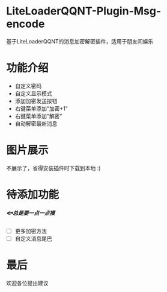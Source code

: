 # LiteLoaderQQNT-Plugin-Msg-encode
基于LiteLoaderQQNT的消息加密解密插件，适用于朋友间娱乐
# 功能介绍
- 自定义密码
- 自定义显示模式
- 添加加密发送按钮
- 右键菜单添加"加密+1"
- 右键菜单添加"解密"
- 自动解密最新消息
# 图片展示
 不展示了，省得安装插件时下载到本地 :)
# 待添加功能
##### 🐟总是要一点一点摸
- [ ] 更多加密方法
- [ ] 自定义消息尾巴
# 最后
欢迎各位提出建议
